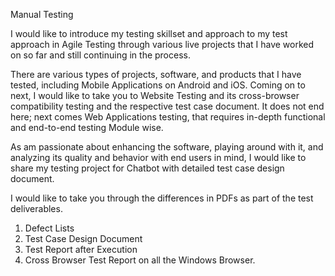 Manual Testing

I would like to introduce my testing skillset and approach to my test approach in Agile Testing through various live projects that I have worked on so far and still continuing in the process.

There are various types of projects, software, and products that I have tested, including Mobile Applications on Android and iOS. Coming on to next, I would like to take you to Website Testing and its 
cross-browser compatibility testing and the respective test case document. It does not end here; next comes Web Applications testing, that requires in-depth functional and end-to-end testing Module wise.

As am passionate about enhancing the software, playing around with it, and analyzing its quality and behavior with end users in mind, I would like to share my testing project for Chatbot with detailed test case design document.

I would like to take you through the differences in PDFs as part of the test deliverables.

1. Defect Lists
2. Test Case Design Document
3. Test Report after Execution
4. Cross Browser Test Report on all the Windows Browser.
